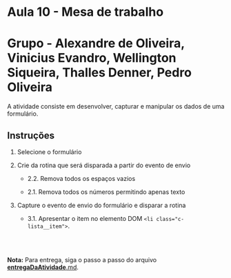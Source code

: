 # Aula 10 - Mesa de trabalho

# Grupo - Alexandre de Oliveira, Vinicius Evandro, Wellington Siqueira, Thalles Denner, Pedro Oliveira

A atividade consiste em desenvolver, capturar e manipular os dados de uma formulário.
        
## Instruções

1. Selecione o formulário

2. Crie da rotina que será disparada a partir do evento de envio

    - 2.2. Remova todos os espaços vazios

    - 2.1. Remova todos os números permitindo apenas texto

3. Capture o evento de envio do formulário e disparar a rotina

    - 3.1. Apresentar o item no elemento DOM `<li class="c-lista__item">`.


<br><br>


**Nota:** Para entrega, siga o passo a passo do arquivo [__entregaDaAtividade__.md](https://gitlab.com/wssantanna/ctd-frontii/-/blob/main/10/mesa-de-trabalho/__entregaDaAtividade__.md).
